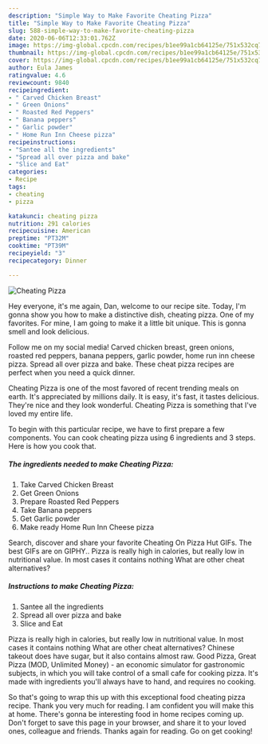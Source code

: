 ```yaml
---
description: "Simple Way to Make Favorite Cheating Pizza"
title: "Simple Way to Make Favorite Cheating Pizza"
slug: 588-simple-way-to-make-favorite-cheating-pizza
date: 2020-06-06T12:33:01.762Z
image: https://img-global.cpcdn.com/recipes/b1ee99a1cb64125e/751x532cq70/cheating-pizza-recipe-main-photo.jpg
thumbnail: https://img-global.cpcdn.com/recipes/b1ee99a1cb64125e/751x532cq70/cheating-pizza-recipe-main-photo.jpg
cover: https://img-global.cpcdn.com/recipes/b1ee99a1cb64125e/751x532cq70/cheating-pizza-recipe-main-photo.jpg
author: Eula James
ratingvalue: 4.6
reviewcount: 9840
recipeingredient:
- " Carved Chicken Breast"
- " Green Onions"
- " Roasted Red Peppers"
- " Banana peppers"
- " Garlic powder"
- " Home Run Inn Cheese pizza"
recipeinstructions:
- "Santee all the ingredients"
- "Spread all over pizza and bake"
- "Slice and Eat"
categories:
- Recipe
tags:
- cheating
- pizza

katakunci: cheating pizza 
nutrition: 291 calories
recipecuisine: American
preptime: "PT32M"
cooktime: "PT39M"
recipeyield: "3"
recipecategory: Dinner

---
```



![Cheating Pizza](https://img-global.cpcdn.com/recipes/b1ee99a1cb64125e/751x532cq70/cheating-pizza-recipe-main-photo.jpg)

Hey everyone, it's me again, Dan, welcome to our recipe site. Today, I'm gonna show you how to make a distinctive dish, cheating pizza. One of my favorites. For mine, I am going to make it a little bit unique. This is gonna smell and look delicious.

Follow me on my social media! Carved chicken breast, green onions, roasted red peppers, banana peppers, garlic powder, home run inn cheese pizza. Spread all over pizza and bake. These cheat pizza recipes are perfect when you need a quick dinner.

Cheating Pizza is one of the most favored of recent trending meals on earth. It's appreciated by millions daily. It is easy, it's fast, it tastes delicious. They're nice and they look wonderful. Cheating Pizza is something that I've loved my entire life.


To begin with this particular recipe, we have to first prepare a few components. You can cook cheating pizza using 6 ingredients and 3 steps. Here is how you cook that.

<!--inarticleads1-->

##### The ingredients needed to make Cheating Pizza:

1. Take  Carved Chicken Breast
1. Get  Green Onions
1. Prepare  Roasted Red Peppers
1. Take  Banana peppers
1. Get  Garlic powder
1. Make ready  Home Run Inn Cheese pizza


Search, discover and share your favorite Cheating On Pizza Hut GIFs. The best GIFs are on GIPHY.. Pizza is really high in calories, but really low in nutritional value. In most cases it contains nothing What are other cheat alternatives? 

<!--inarticleads2-->

##### Instructions to make Cheating Pizza:

1. Santee all the ingredients
1. Spread all over pizza and bake
1. Slice and Eat


Pizza is really high in calories, but really low in nutritional value. In most cases it contains nothing What are other cheat alternatives? Chinese takeout does have sugar, but it also contains almost raw. Good Pizza, Great Pizza (MOD, Unlimited Money) - an economic simulator for gastronomic subjects, in which you will take control of a small cafe for cooking pizza. It&#39;s made with ingredients you&#39;ll always have to hand, and requires no cooking. 

So that's going to wrap this up with this exceptional food cheating pizza recipe. Thank you very much for reading. I am confident you will make this at home. There's gonna be interesting food in home recipes coming up. Don't forget to save this page in your browser, and share it to your loved ones, colleague and friends. Thanks again for reading. Go on get cooking!
